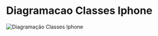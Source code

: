 # Diagramacao Classes Iphone
![Diagramação Classes Iphone](https://wyezxwspon.us-05.visual-paradigm.com/rest/diagrams/shares/diagram/9d97697a-02a7-4cd0-8ea5-f722c3a53c10/preview?p=1)
